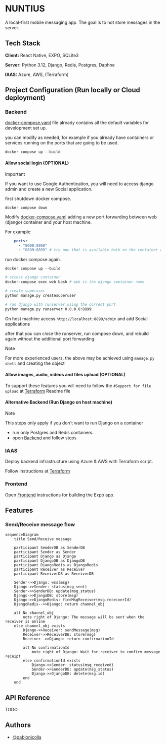 # NUNTIUS

A local-first mobile messaging app. The goal is to not store messages in the server.

## Tech Stack

**Client:** React Native, EXPO, SQLite3

**Server:** Python 3.12, Django, Redis, Postgres, Daphne

**IAAS:** Azure, AWS, (Terraform)

## Project Configuration (Run locally or Cloud deployment)

### Backend 

[docker-compose.yaml](docker-compose.yaml) file already contains all the default variables for development set up.

you can modify as needed, for example if you already have containers or services running on the ports that are going to be used.

```
docker compose up --build
```

#### Allow social login (OPTIONAL)

> [!IMPORTANT]
> If you want to use Google Authentication, you will need to access django admin and create a new Social application.

first shutdown docker compose.

```
docker compose down
```

Modify [docker-compose.yaml](docker-compose.yaml) adding a new port forwarding between web (django) container and your host machine.

For example:

```yaml
    ports:
      - "8000:8000"
      - "8899:8899" # try one that is available both on the container and on host: <host>:<container>
```

run docker compose again.

```
docker compose up --build
```

```sh
# access django container
docker-compose exec web bash # web is the django container name

# create superuser
python manage.py createsuperuser

# run django with runserver using the correct port
python manage.py runserver 0.0.0.0:8899
```

On host machine access `http://localhost:8899/admin` and add Social applications

after that you can close the runserver, run compose down, and rebuild again without the additional port forwarding

> [!NOTE]
> For more experienced users, the above may be achieved using `manage.py shell` and creating the object

#### Allow images, audio, videos and files upload (OPTIONAL)

To support these features you will need to follow the `#Support for file upload` at [Terraform](terraform/README.md) Readme file

#### Alternative Backend (Run Django on host machine)

> [!NOTE]
> This steps only apply if you don't want to run Django on a container

- run only Postgres and Redis containers.
- open [Backend](backend/README.md) and follow steps

### IAAS

Deploy backend infrastructure using Azure & AWS with Terraform script.

Follow instructions at [Terraform](terraform/README.md)

### Frontend

Open [Frontend](frontend/nuntius/README.md) instructions for building the Expo app.

## Features

### Send/Receive message flow

```mermaid
sequenceDiagram
    title Send/Receive message

    participant SenderDB as SenderDB
    participant Sender as Sender
    participant Django as Django
    participant DjangoDB as DjangoDB
    participant DjangoRedis as DjangoRedis
    participant Receiver as Receiver
    participant ReceiverDB as ReceiverDB

    Sender->>Django: wss(msg)
    Django->>Sender: status(msg_sent)
    Sender->>SenderDB: update(msg_status)
    Django->>DjangoDB: store(msg)
    Django->>DjangoRedis: findMsgReceiver(msg.receiverId)
    DjangoRedis-->>Django: return channel_obj
    
    alt No channel_obj
        note right of Django: The message will be sent when the receiver is online
    else channel_obj exists
        Django->>Receiver: sendMessage(msg)
        Receiver->>ReceiverDB: store(msg)
        Receiver-->>Django: return confirmationId
        
        alt No confirmationId
            note right of Django: Wait for receiver to confirm message receipt
        else confirmationId exists
            Django->>Sender: status(msg_received)
            Sender->>SenderDB: update(msg_status)
            Django->>DjangoDB: delete(msg.id)
        end
    end
```

## API Reference

TODO

## Authors

- [@pablonicolla](https://github.com/PabloNicolla)